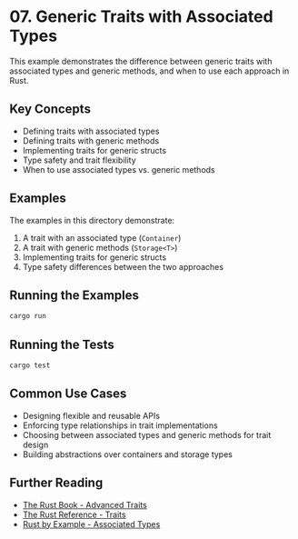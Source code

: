 # 07. Generic Traits with Associated Types

This example demonstrates the difference between generic traits with associated types and generic methods, and when to use each approach in Rust.

## Key Concepts

- Defining traits with associated types
- Defining traits with generic methods
- Implementing traits for generic structs
- Type safety and trait flexibility
- When to use associated types vs. generic methods

## Examples

The examples in this directory demonstrate:

1. A trait with an associated type (`Container`)
2. A trait with generic methods (`Storage<T>`)
3. Implementing traits for generic structs
4. Type safety differences between the two approaches

## Running the Examples

```bash
cargo run
```

## Running the Tests

```bash
cargo test
```

## Common Use Cases

- Designing flexible and reusable APIs
- Enforcing type relationships in trait implementations
- Choosing between associated types and generic methods for trait design
- Building abstractions over containers and storage types

## Further Reading

- [The Rust Book - Advanced Traits](https://doc.rust-lang.org/book/ch19-03-advanced-traits.html)
- [The Rust Reference - Traits](https://doc.rust-lang.org/reference/items/traits.html)
- [Rust by Example - Associated Types](https://doc.rust-lang.org/rust-by-example/trait/associated_types.html)
